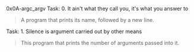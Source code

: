0x0A-argc_argv
Task: 0. It ain't what they call you, it's what you answer to
> A program that prints its name, followed by a new line.

Task: 1. Silence is argument carried out by other means
> This program that prints the number of arguments passed into it.

